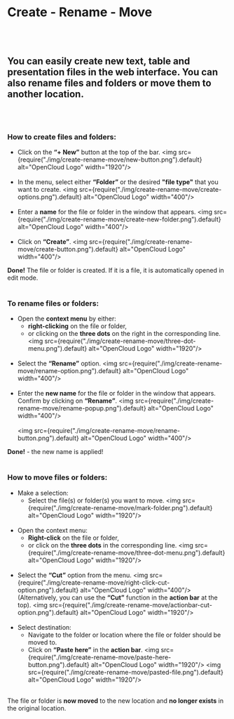 # Create - Rename - Move
<br/><br/>

## You can easily create new text, table and presentation files in the web interface. You can also rename files and folders or move them to another location.
<br/><br/>


### How to create files and folders:
- Click on the **“+ New”** button at the top of the bar.
<img src={require("./img/create-rename-move/new-button.png").default} alt="OpenCloud Logo" width="1920"/>
<br/><br/>
- In the menu, select either **“Folder”** or the desired **"file type"** that you want to create.
<img src={require("./img/create-rename-move/create-options.png").default} alt="OpenCloud Logo" width="400"/>
<br/><br/>
- Enter a **name** for the file or folder in the window that appears.
<img src={require("./img/create-rename-move/create-new-folder.png").default} alt="OpenCloud Logo" width="400"/>
<br/><br/>
- Click on **“Create”**.
<img src={require("./img/create-rename-move/create-button.png").default} alt="OpenCloud Logo" width="400"/>

**Done!** The file or folder is created. If it is a file, it is automatically opened in edit mode.
<br/><br/>


### To rename files or folders:
- Open the **context menu** by either: 
    - **right-clicking** on the file or folder,
    - or clicking on the **three dots** on the right in the corresponding line.
<img src={require("./img/create-rename-move/three-dot-menu.png").default} alt="OpenCloud Logo" width="1920"/>
<br/><br/>
- Select the **“Rename”** option.
<img src={require("./img/create-rename-move/rename-option.png").default} alt="OpenCloud Logo" width="400"/>
<br/><br/>
- Enter the **new name** for the file or folder in the window that appears.
Confirm by clicking on **“Rename”**.
<img src={require("./img/create-rename-move/rename-popup.png").default} alt="OpenCloud Logo" width="400"/>
<br/><br/>
<img src={require("./img/create-rename-move/rename-button.png").default} alt="OpenCloud Logo" width="400"/>

**Done!** - the new name is applied!
<br/><br/>


### How to move files or folders:
- Make a selection: 
    - Select the file(s) or folder(s) you want to move.
<img src={require("./img/create-rename-move/mark-folder.png").default} alt="OpenCloud Logo" width="1920"/>
<br/><br/>
- Open the context menu:
    - **Right-click** on the file or folder,
    - or click on the **three dots** in the corresponding line.
<img src={require("./img/create-rename-move/three-dot-menu.png").default} alt="OpenCloud Logo" width="1920"/>
<br/><br/>
- Select the **“Cut”** option from the menu.
<img src={require("./img/create-rename-move/right-click-cut-option.png").default} alt="OpenCloud Logo" width="400"/>
(Alternatively, you can use the **“Cut”** function in the **action bar** at the top).
<img src={require("./img/create-rename-move/actionbar-cut-option.png").default} alt="OpenCloud Logo" width="1920"/>
<br/><br/>
- Select destination:
    - Navigate to the folder or location where the file or folder should be moved to.
    - Click on **“Paste here”** in the **action bar**.
<img src={require("./img/create-rename-move/paste-here-button.png").default} alt="OpenCloud Logo" width="1920"/>
<img src={require("./img/create-rename-move/pasted-file.png").default} alt="OpenCloud Logo" width="1920"/>
<br/><br/>

The file or folder is **now moved** to the new location and **no longer exists** in the original location.